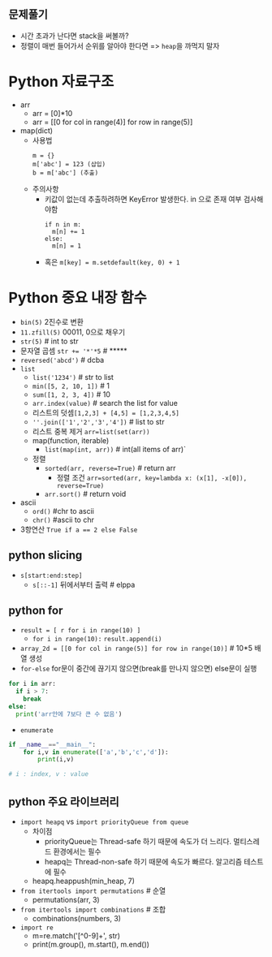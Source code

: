 ## 문제풀기
- 시간 초과가 난다면 stack을 써볼까? 
- 정렬이 매번 들어가서 순위를 알아야 한다면 => `heap`을 까먹지 말자

# Python 자료구조 
- arr
  + arr = [0]*10
  + arr = [[0 for col in range(4)] for row in range(5)]
- map(dict)
  + 사용법 
    ```
    m = {}
    m['abc'] = 123 (삽입)
    b = m['abc'] (추출)
    ```
  + 주의사항
    - 키값이 없는데 추출하려하면 KeyError 발생한다. in 으로 존재 여부 검사해야함 
      ```
      if n in m:
        m[n] += 1
      else:
        m[n] = 1
      ```
    - 혹은 `m[key] = m.setdefault(key, 0) + 1`

# Python 중요 내장 함수 
- `bin(5)` 2진수로 변환 
- `11.zfill(5)` 00011, 0으로 채우기  
- `str(5)` # int to str
- 문자열 곱셈 `str += '*'*5` # *****
- `reversed('abcd')` # dcba  
- `list`
  + `list('1234')` # str to list
  + `min([5, 2, 10, 1])` # 1
  + `sum([1, 2, 3, 4])` # 10
  +  `arr.index(value)` # search the list for value
  + 리스트의 덧셈`[1,2,3] + [4,5] = [1,2,3,4,5]`
  + `''.join(['1','2','3','4'])` # list to str
  + 리스트 중복 제거 `arr=list(set(arr))`
  + map(function, iterable)  
    - `list(map(int, arr))` # int(all items of arr)`
  + 정렬
    + `sorted(arr, reverse=True)` # return arr 
      * 정렬 조건 `arr=sorted(arr, key=lambda x: (x[1], -x[0]), reverse=True)`
    + `arr.sort()` # return void
- ascii
  + `ord()` #chr to ascii
  + `chr()` #ascii to chr
- 3항연산 `True if a == 2 else False`

## python slicing 
- `s[start:end:step]`
  + `s[::-1]` 뒤에서부터 출력 # elppa

## python for
- `result = [ r for i in range(10) ]` 
  + `for i in range(10):`
            `result.append(i)`
- `array_2d = [[0 for col in range(5)] for row in range(10)]` # 10*5 배열 생성
- `for-else` for문이 중간에 끊기지 않으면(break를 만나지 않으면) else문이 실행
```python
for i in arr:
  if i > 7:
    break
else:
  print('arr안에 7보다 큰 수 없음')  
```

- `enumerate`
```python
if __name__=="__main__":
    for i,v in enumerate(['a','b','c','d']):
        print(i,v)

# i : index, v : value
```

## python 주요 라이브러리
- `import heapq` vs `import priorityQueue from queue`
  + 차이점
    - priorityQueue는 Thread-safe 하기 때문에 속도가 더 느리다. 멀티스레드 환경에서는 필수 
    - heapq는 Thread-non-safe 하기 때문에 속도가 빠르다. 알고리즘 테스트에 필수
  + heapq.heappush(min_heap, 7)
- `from itertools import permutations` # 순열 
  + permutations(arr, 3)
- `from itertools import combinations` # 조합
  + combinations(numbers, 3)
- `import re`
  + m=re.match('[^0-9]+', str)  
  + print(m.group(), m.start(), m.end())
